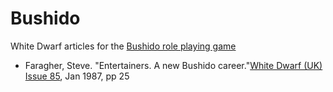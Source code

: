# Bushido
White Dwarf articles for the [Bushido role playing game](https://en.wikipedia.org/wiki/Bushido_(role-playing_game))

* Faragher, Steve. "Entertainers. A new Bushido career."[White Dwarf (UK) Issue 85](/wd-uk/wd-uk-085-1987-01.md#entertainers), Jan 1987, pp 25
